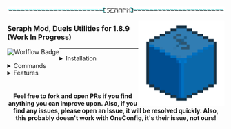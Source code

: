 <img 
     align="center" alt="title"  
     src="https://github.com/Scherso/Seraph/blob/master/.github/assets/title.png" 
/>

<img 
     align="right" alt="Logo" width="200px" 
     src="https://github.com/Scherso/Seraph/blob/master/src/main/resources/seraph.png" 
/>

### Seraph Mod, Duels Utilities for 1.8.9 (Work In Progress)

<img
     align="left" alt="Worlflow Badge"
     src="https://github.com/Scherso/Seraph/actions/workflows/gradle.yml/badge.svg"
/>

---

<details>
   <summary>
        Installation</summary>   
     
  ## Installation Guide
  1. **Install Minecraft 1.8.9**
  2. **Install the [Forge Loader for 1.8.9][forge189]**
  3. **Install the [latest Seraph version][download]**
  4. **Place the mod in your `minecraft/mods` directory**
     
  **See [Build with Gradle][gradlewiki] if you plan to build yourself.**
     
</details>

<details>
   <summary>
        Commands</summary>
  
  ## Commands
  - `Aliases: statchecker, duelsniffer, duelsniff and Seraph`
  - `/seraph` Opens the configuration screen.
  - `/seraph info` Sends a chat message with information regarding Seraph.
  - `/seraph setapikey` Allows you to set your Hypixel API key without running `/api new`
  - `/seraph getapikey` Sends a chat message with your api key, upon clicking you can copy it.
  - `/requeue` Requeues you to the last game you where in, alias: `/rq`
  - Sending a message with an invalid subcommand will send command usages.
     
</details>
  
<details>
   <summary>
        Features</summary>
     
  ## Features
  - Queue stats post duels update.
  - Autododge soon ™
  - literally everything else soon ™
     
</details>

<br />

<h4 align="center">
     Feel free to fork and open PRs if you find anything you can improve upon. Also, if you find any issues, please open an Issue, it will be resolved quickly. Also, this probably doesn't work with OneConfig, it's their issue, not ours!
</h4>

[forge189]: https://files.minecraftforge.net/net/minecraftforge/forge/index_1.8.9.html
[download]: https://youtu.be/dQw4w9WgXcQ
[gradlewiki]: https://github.com/Scherso/Seraph/wiki/Build-with-Gradle
